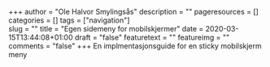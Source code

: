 +++
author = "Ole Halvor Smylingsås"
description = ""
pageresources = []
categories = []
tags = ["navigation"]     
slug = ""
title = "Egen sidemeny for mobilskjermer"
date = 2020-03-15T13:44:08+01:00
draft = "false"
featuretext = ""
featureimg = ""
comments = "false"
+++
En implmentasjonsguide for en sticky mobilskjerm meny
<!--more-->